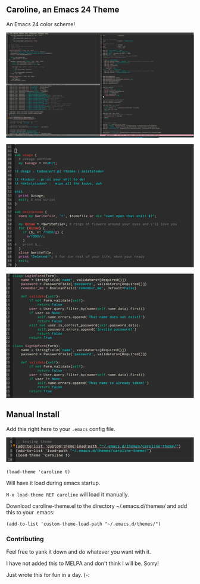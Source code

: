 ## Caroline, an Emacs 24 Theme

An Emacs 24 color scheme!

![](/caroline.png)

![](/caroline2.png)

![](/caroline3.png)

## Manual Install

Add this right here to your `.emacs` config file.

![](/caroline4.png)

`(load-theme 'caroline t)`

Will have it load during emacs startup.

`M-x load-theme RET caroline` will load it manually.

Download caroline-theme.el to the directory ~/.emacs.d/themes/ and add this to your .emacs:

```emacs-lisp
(add-to-list 'custom-theme-load-path "~/.emacs.d/themes/")
```

### Contributing

Feel free to yank it down and do whatever you want with it.

I have not added this to MELPA and don't think I will be. Sorry!

Just wrote this for fun in  a day. (-:
